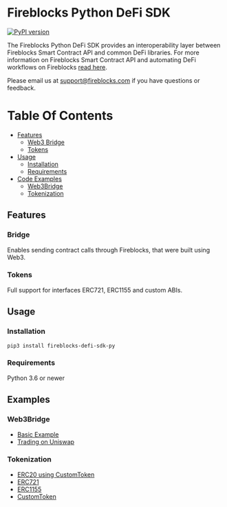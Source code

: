 # Fireblocks Python DeFi SDK
[![PyPI version](https://badge.fury.io/py/fireblocks-defi-sdk-py.svg)](https://badge.fury.io/py/fireblocks-defi-sdk-py)

The Fireblocks Python DeFi SDK provides an interoperability layer between Fireblocks Smart Contract API and common DeFi libraries.
For more information on Fireblocks Smart Contract API and automating DeFi workflows on Fireblocks [read here](https://support.fireblocks.io/hc/en-us/articles/360017709160-Fireblocks-Smart-Contract-API).

Please email us at support@fireblocks.com if you have questions or feedback.
# Table Of Contents
- [Features](#Features)
  - [Web3 Bridge](#Bridge)
  - [Tokens](#Tokens)
- [Usage](#Usage)
  - [Installation](#Installation)
  - [Requirements](#Requirements)
- [Code Examples](#Examples)
  - [Web3Bridge](#Web3Bridge)
  - [Tokenization](#Tokenization)

## Features
### Bridge
Enables sending contract calls through Fireblocks, that were built using Web3.

### Tokens
Full support for interfaces ERC721, ERC1155 and custom ABIs.

## Usage
### Installation
`pip3 install fireblocks-defi-sdk-py`

### Requirements
Python 3.6 or newer

## Examples
### Web3Bridge
* [Basic Example](lv-test-defi/examples/basic_example.py)
* [Trading on Uniswap](lv-test-defi/examples/uniswap_example.py)

### Tokenization
* [ERC20 using CustomToken](lv-test-defi/tokenization/examples/erc20_example.py)
* [ERC721](lv-test-defi/tokenization/examples/nft_example.py)
* [ERC1155](lv-test-defi/tokenization/examples/multi_token_example.py)
* [CustomToken](lv-test-defi/tokenization/examples/custom_token_example.py)